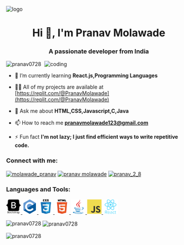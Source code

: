 ![logo](https://github.com/Pranav0728/Pranav0728/blob/main/final_banner.gif)
<h1 align="center">Hi 👋, I'm Pranav Molawade</h1>
<h3 align="center">A passionate developer from India</h3>

<img align="right" alt="coding" width="400" src="https://camo.githubusercontent.com/89233231dc8ba3dc5af6b979e9e3985ee8b9b70622d2ce686fc46c4a6706ea20/68747470733a2f2f6d69726f2e6d656469756d2e636f6d2f6d61782f313237322f312a5a53566d57476363317765454e6230536861775778772e676966">

<p align="left"> <img src="https://komarev.com/ghpvc/?username=pranav0728&label=Profile%20views&color=0e75b6&style=flat" alt="pranav0728" /> </p>

- 🌱 I’m currently learning **React.js,Programming Languages**

- 👨‍💻 All of my projects are available at [https://replit.com/@PranavMolawade](https://replit.com/@PranavMolawade)

- 💬 Ask me about **HTML,CSS,Javascript,C,Java**

- 📫 How to reach me **pranavmolawade123@gmail.com**

- ⚡ Fun fact **I'm not lazy; I just find efficient ways to write repetitive code.**

<h3 align="left">Connect with me:</h3>
<p align="left">
<a href="https://twitter.com/molawade_pranav" target="blank"><img align="center" src="https://raw.githubusercontent.com/rahuldkjain/github-profile-readme-generator/master/src/images/icons/Social/twitter.svg" alt="molawade_pranav" height="30" width="40" /></a>
<a href="https://www.linkedin.com/in/pranav-molawade-553478236/" target="blank"><img align="center" src="https://raw.githubusercontent.com/rahuldkjain/github-profile-readme-generator/master/src/images/icons/Social/linked-in-alt.svg" alt="pranav molawade" height="30" width="40" /></a>
<a href="https://instagram.com/pranav_2_8" target="blank"><img align="center" src="https://raw.githubusercontent.com/rahuldkjain/github-profile-readme-generator/master/src/images/icons/Social/instagram.svg" alt="pranav_2_8" height="30" width="40" /></a>
</p>

<h3 align="left">Languages and Tools:</h3>
<p align="left"> <a href="https://getbootstrap.com" target="_blank" rel="noreferrer"> <img src="https://raw.githubusercontent.com/devicons/devicon/master/icons/bootstrap/bootstrap-plain-wordmark.svg" alt="bootstrap" width="40" height="40"/> </a> <a href="https://www.cprogramming.com/" target="_blank" rel="noreferrer"> <img src="https://raw.githubusercontent.com/devicons/devicon/master/icons/c/c-original.svg" alt="c" width="40" height="40"/> </a> <a href="https://www.w3schools.com/css/" target="_blank" rel="noreferrer"> <img src="https://raw.githubusercontent.com/devicons/devicon/master/icons/css3/css3-original-wordmark.svg" alt="css3" width="40" height="40"/> </a> <a href="https://www.w3.org/html/" target="_blank" rel="noreferrer"> <img src="https://raw.githubusercontent.com/devicons/devicon/master/icons/html5/html5-original-wordmark.svg" alt="html5" width="40" height="40"/> </a> <a href="https://www.java.com" target="_blank" rel="noreferrer"> <img src="https://raw.githubusercontent.com/devicons/devicon/master/icons/java/java-original.svg" alt="java" width="40" height="40"/> </a> <a href="https://developer.mozilla.org/en-US/docs/Web/JavaScript" target="_blank" rel="noreferrer"> <img src="https://raw.githubusercontent.com/devicons/devicon/master/icons/javascript/javascript-original.svg" alt="javascript" width="40" height="40"/> </a> <a href="https://reactjs.org/" target="_blank" rel="noreferrer"> <img src="https://raw.githubusercontent.com/devicons/devicon/master/icons/react/react-original-wordmark.svg" alt="react" width="40" height="40"/> </a> </p>

<p><img align="left" src="https://github-readme-stats.vercel.app/api/top-langs?username=pranav0728&show_icons=true&locale=en&layout=compact" alt="pranav0728" /></p>

<p>&nbsp;<img align="center" src="https://github-readme-stats.vercel.app/api?username=pranav0728&show_icons=true&locale=en" alt="pranav0728" /></p>

<p><img align="center" src="https://github-readme-streak-stats.herokuapp.com/?user=pranav0728&" alt="pranav0728" /></p>
